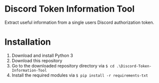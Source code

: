 # Discord Token Information Tool
Extract useful information from a single users Discord authorization token.

# Installation
1. Download and install Python 3
2. Download this repository
3. Go to the downloaded repository directory via `$ cd .\Discord-Token-Information-Tool`
4. Install the required modules via `$ pip install -r requirements-txt`